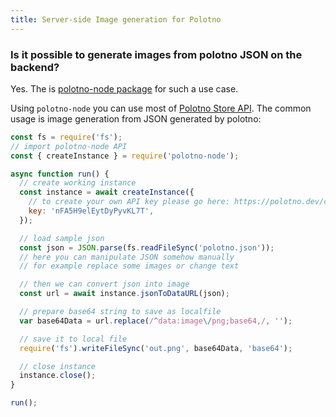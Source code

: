 ```yaml
---
title: Server-side Image generation for Polotno
---
```


### Is it possible to generate images from polotno JSON on the backend?

Yes. The is [polotno-node package](https://www.npmjs.com/package/polotno-node) for such a use case.

Using `polotno-node` you can use most of [Polotno Store API](/docs/store-overview). The common usage is image generation from JSON generated by polotno:

```js
const fs = require('fs');
// import polotno-node API
const { createInstance } = require('polotno-node');

async function run() {
  // create working instance
  const instance = await createInstance({
    // to create your own API key please go here: https://polotno.dev/cabinet
    key: 'nFA5H9elEytDyPyvKL7T',
  });

  // load sample json
  const json = JSON.parse(fs.readFileSync('polotno.json'));
  // here you can manipulate JSON somehow manually
  // for example replace some images or change text

  // then we can convert json into image
  const url = await instance.jsonToDataURL(json);

  // prepare base64 string to save as localfile
  var base64Data = url.replace(/^data:image\/png;base64,/, '');

  // save it to local file
  require('fs').writeFileSync('out.png', base64Data, 'base64');

  // close instance
  instance.close();
}

run();
```
